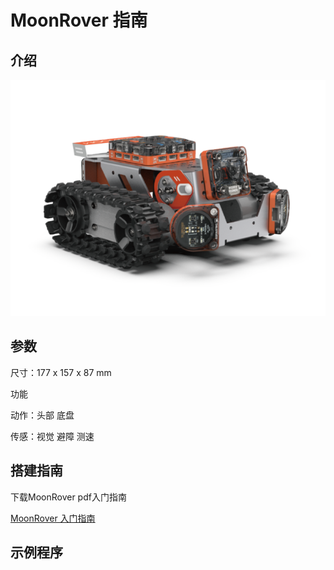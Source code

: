 # MoonRover 指南

## 介绍

![](./images/render_MoonRover.png)

## 参数

尺寸：177 x 157 x 87 mm

功能

动作：头部 底盘

传感：视觉 避障 测速

## 搭建指南

下载MoonRover pdf入门指南

[MoonRover 入门指南](https://github.com/mu-opensource/Morpx-docs/raw/master/MoonBot/MoonBot_Structure/docs/MoonRover_Get_Started_20190729.pdf)

## 示例程序
